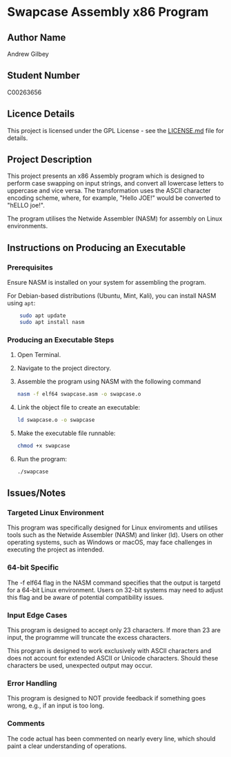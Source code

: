 # Swapcase Assembly x86 Program

## Author Name

Andrew Gilbey

## Student Number

C00263656

## Licence Details

This project is licensed under the GPL License - see the [LICENSE.md](LICENSE) file for details.

## Project Description

This project presents an x86 Assembly program which is designed to perform case swapping on input strings, and convert all lowercase letters to uppercase and vice versa. The transformation uses the ASCII character encoding scheme, where, for example, "Hello JOE!" would be converted to "hELLO joe!".

The program utilises the Netwide Assembler (NASM) for assembly on Linux environments. 

## Instructions on Producing an Executable

### Prerequisites

Ensure NASM is installed on your system for assembling the program. 

For Debian-based distributions (Ubuntu, Mint, Kali),  you can install NASM using `apt`:

```bash
    sudo apt update
    sudo apt install nasm
```

### Producing an Executable Steps

1. Open Terminal.
2. Navigate to the project directory.
3. Assemble the program using NASM with the following command 

    ```bash
    nasm -f elf64 swapcase.asm -o swapcase.o
    ```

4. Link the object file to create an executable:

    ```bash
    ld swapcase.o -o swapcase
    ```

5. Make the executable file runnable:

    ```bash
    chmod +x swapcase
    ```

6. Run the program:

    ```bash
    ./swapcase
    ```

## Issues/Notes
### Targeted Linux Environment
This program was specifically designed for Linux enviroments and utilises tools such as the Netwide Assembler (NASM) and linker (ld). Users on other operating systems, such as Windows or macOS, may 
face challenges in executing the project as intended. 

### 64-bit Specific
The -f elf64 flag in the NASM command specifies that the output is targetd for a 64-bit Linux environment. Users on 32-bit systems may need to adjust this flag and be aware of potential compatibility issues.

### Input Edge Cases
This program is designed to accept only 23 characters. If more than 23 are input, the programme will truncate the excess characters.

This program is designed to work exclusively with ASCII characters and does not account for extended ASCII or Unicode characters. Should these characters be used, unexpected output may occur.

### Error Handling
This program is designed to NOT provide feedback if something goes wrong, e.g., if an input is too long.

### Comments
The code actual has been commented on nearly every line, which should paint a clear understanding of operations.

